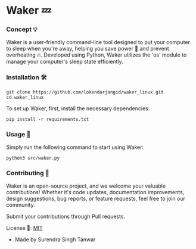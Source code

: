 # Waker 💤
### Concept 💡
Waker is a user-friendly command-line tool designed to put your computer to sleep when you're away, helping you save power 🔌 and prevent overheating 🔥. Developed using Python, Waker utilizes the 'os' module to manage your computer's sleep state efficiently.

### Installation 🛠️

``` 
git clone https://github.com/lokendarjangid/waker_linux.git
cd waker_linux
```
To set up Waker, first, install the necessary dependencies:

```
pip install -r requirements.txt
```


### Usage 🚀
Simply run the following command to start using Waker:

```
python3 src/waker.py
```
### Contributing 🤲
Waker is an open-source project, and we welcome your valuable contributions! Whether it's code updates, documentation improvements, design suggestions, bug reports, or feature requests, feel free to join our community.

Submit your contributions through Pull requests.

License 📜: [MIT](https://choosealicense.com/licenses/mit/)

- Made by Surendra Singh Tanwar



